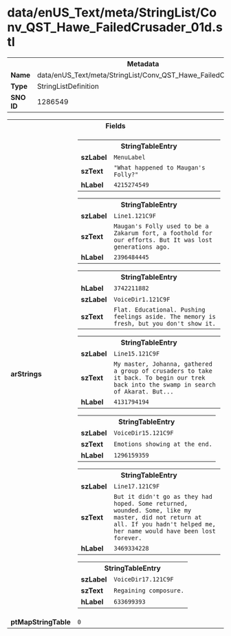 <h1>data/enUS_Text/meta/StringList/Conv_QST_Hawe_FailedCrusader_01d.stl</h1><table><tr><th colspan="100%">Metadata</th></tr><tr><td><b>Name</b></td><td>data/enUS_Text/meta/StringList/Conv_QST_Hawe_FailedCrusader_01d.stl</td></tr><tr><td><b>Type</b></td><td>StringListDefinition</td></tr><tr><td><b>SNO ID</b></td><td>1286549</td></tr></table>

<table><tr><th colspan="100%">Fields</th></tr><tr><td><b>arStrings</b></td><td><table><tr><th colspan="100%">StringTableEntry</th></tr><tr><td><b>szLabel</b></td><td><code>MenuLabel</code></td></tr><tr><td><b>szText</b></td><td><code>"What happened to Maugan's Folly?"</code></td></tr><tr><td><b>hLabel</b></td><td><code>4215274549</code></td></tr></table>


<table><tr><th colspan="100%">StringTableEntry</th></tr><tr><td><b>szLabel</b></td><td><code>Line1.121C9F</code></td></tr><tr><td><b>szText</b></td><td><code>Maugan's Folly used to be a Zakarum fort, a foothold for our efforts. But It was lost generations ago.</code></td></tr><tr><td><b>hLabel</b></td><td><code>2396484445</code></td></tr></table>


<table><tr><th colspan="100%">StringTableEntry</th></tr><tr><td><b>hLabel</b></td><td><code>3742211882</code></td></tr><tr><td><b>szLabel</b></td><td><code>VoiceDir1.121C9F</code></td></tr><tr><td><b>szText</b></td><td><code>Flat. Educational. Pushing feelings aside. The memory is fresh, but you don't show it.</code></td></tr></table>


<table><tr><th colspan="100%">StringTableEntry</th></tr><tr><td><b>szLabel</b></td><td><code>Line15.121C9F</code></td></tr><tr><td><b>szText</b></td><td><code>My master, Johanna, gathered a group of crusaders to take it back. To begin our trek back into the swamp in search of Akarat. But...</code></td></tr><tr><td><b>hLabel</b></td><td><code>4131794194</code></td></tr></table>


<table><tr><th colspan="100%">StringTableEntry</th></tr><tr><td><b>szLabel</b></td><td><code>VoiceDir15.121C9F</code></td></tr><tr><td><b>szText</b></td><td><code>Emotions showing at the end.</code></td></tr><tr><td><b>hLabel</b></td><td><code>1296159359</code></td></tr></table>


<table><tr><th colspan="100%">StringTableEntry</th></tr><tr><td><b>szLabel</b></td><td><code>Line17.121C9F</code></td></tr><tr><td><b>szText</b></td><td><code>But it didn't go as they had hoped. Some returned, wounded. Some, like my master, did not return at all. If you hadn't helped me, her name would have been lost forever.</code></td></tr><tr><td><b>hLabel</b></td><td><code>3469334228</code></td></tr></table>


<table><tr><th colspan="100%">StringTableEntry</th></tr><tr><td><b>szLabel</b></td><td><code>VoiceDir17.121C9F</code></td></tr><tr><td><b>szText</b></td><td><code>Regaining composure.</code></td></tr><tr><td><b>hLabel</b></td><td><code>633699393</code></td></tr></table>


</td></tr><tr><td><b>ptMapStringTable</b></td><td><code>0</code></td></tr></table>

